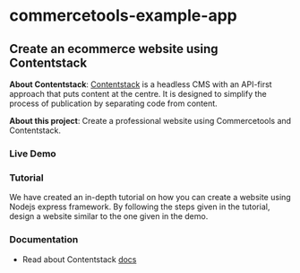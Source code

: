 # commercetools-example-app

## Create an ecommerce website using Contentstack

**About Contentstack**: [Contentstack](https://www.contentstack.com/) is a headless CMS with an API-first approach that puts content at the centre. It is designed to simplify the process of publication by separating code from content.

**About this project**: Create a professional website using Commercetools and Contentstack.

### Live Demo


### Tutorial
We have created an in-depth tutorial on how you can create a website using Nodejs express framework. By following the steps given in the tutorial, design a website similar to the one given in the demo.

### Documentation
* Read about Contentstack [docs](https://www.contentstack.com/docs/)
